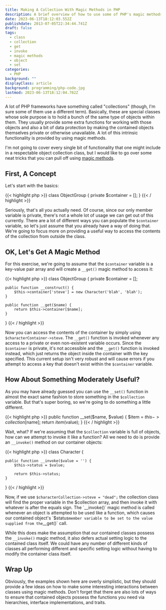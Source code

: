 ```yaml
---
title: Making A Collection With Magic Methods in PHP
description: A brief overview of how to use some of PHP's magic methods when creating an object collection class, such as __get(), __set(), and __invoke()
date: 2023-06-13T18:12:03.552Z
publishdate: 2013-07-05T22:34:44.741Z
draft: false
tags:
  - class
  - collection
  - get
  - invoke
  - magic methods
  - object
  - set
categories:
  - PHP
background: ""
displayClass: article
background: programming/php-code.jpg
lastmod: 2023-06-13T18:12:04.782Z
---
```


A lot of PHP frameworks have something called "collections" (though, I'm sure some of them use a different term). Basically, these are special classes whose sole purpose is to hold a bunch of the same type of objects within them. They usually provide some extra functions for working with those objects and also a bit of data protection by making the contained objects themselves private or otherwise unavailable. A lot of this intrinsic functionality is provided by using magic methods.

<!--more-->

I'm not going to cover every single bit of functionality that one might include in a respectable object collection class, but I would like to go over some neat tricks that you can pull off using [magic methods](http://php.net/manual/en/language.oop5.magic.php).

## First, A Concept

Let's start with the basics:

{{< highlight php >}}
class ObjectGroup {
    private $container = [];
}
{{< / highlight >}}

Seriously, that's all you actually need. Of course, since our only member variable is private, there's not a whole lot of usage we can get out of this currently. There are a lot of different ways you can populate the `$container` variable, so let's just assume that you already have a way of doing that. We're going to focus more on providing a useful way to access the contents of the collection from outside the class.

## OK, Let's Get A Magic Method

For this exercise, we're going to assume that the `$container` variable is a key-value pair array and will create a `__get()` magic method to access it:

{{< highlight php >}}
class ObjectGroup {
    private $container = [];

    public function __construct() {
        $this->container['steve'] = new Character('blah', 'blah');
    }

    public function __get($name) {
        return $this->container[$name];
    }
}
{{< / highlight >}}

Now you can access the contents of the container by simply using `$characterContainer->steve`. The `__get()` function is invoked whenever any access to a private or even non-existent variable occurs. Since the `$container` is private, it's not accessible and the `__get()` function is invoked instead, which just returns the object inside the container with the key specified. This current setup isn't very robust and will cause errors if you attempt to access a key that doesn't exist within the `$container` variable.

## How About Something Moderately Useful?

As you may have already guessed you can use the `__set()` function in almost the exact same fashion to store something in the `$collection` variable. But that's super boring, so we're going to do something a little different.

{{< highlight php >}}
public function __set($name, $value) {
    $item = $this->collection[$name];
    return $item($value);
}
{{< / highlight >}}

Wait, what? If we're assuming that the `$collection` variable is full of objects, how can we attempt to invoke it like a function? All we need to do is provide an `__invoke()` method on our container objects:

{{< highlight php >}}
class Character {

    public function __invoke($value = '') {
        $this->status = $value;

        return $this->status;
    }
}
{{< / highlight >}}

Now, if we use `$characterCollection->steve = "dead";` the collection class will find the proper variable in the $collection array, and then invoke it with whatever is after the equals sign. The `__invoke()` magic method is called whenever an object is attempted to be used like a function, which causes our contained object's `$status` member variable to be set to the value supplied from the `__get()` call.

While this does make the assumption that our contained classes possess the `__invoke()` magic method, it also defers actual setting logic to the contained class itself. We could have any number of different kinds of classes all performing different and specific setting logic without having to modify the container class itself.

## Wrap Up

Obviously, the examples shown here are overly simplistic, but they should provide a few ideas on how to make some interesting interactions between classes using magic methods. Don't forget that there are also lots of ways to ensure that contained objects possess the functions you need via hierarchies, interface implementations, and traits.
